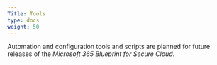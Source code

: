 ```yaml
---
Title: Tools
type: docs
weight: 50
---
```


Automation and configuration tools and scripts are planned for future releases of the *Microsoft 365 Blueprint for Secure Cloud*.
